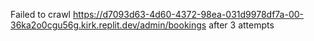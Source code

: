 Failed to crawl https://d7093d63-4d60-4372-98ea-031d9978df7a-00-36ka2o0cgu56g.kirk.replit.dev/admin/bookings after 3 attempts